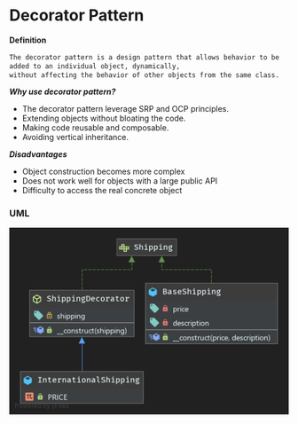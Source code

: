 # Decorator Pattern

**Definition**
```
The decorator pattern is a design pattern that allows behavior to be added to an individual object, dynamically, 
without affecting the behavior of other objects from the same class.
```

***Why use decorator pattern?***
- The decorator pattern leverage SRP and OCP principles.
- Extending objects without bloating the code.
- Making code reusable and composable.
- Avoiding vertical inheritance.

***Disadvantages***
- Object construction becomes more complex
- Does not work well for objects with a large public API
- Difficulty to access the real concrete object

### UML
![Class Diagram](UML.png)

